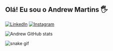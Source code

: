 ## Olá! Eu sou o Andrew Martins 🖐️

[![LinkedIn](https://img.shields.io/badge/LinkedIn-0077B5?style=for-the-badge&logo=linkedin&logoColor=white)](https://www.linkedin.com/in/andrewcerqueira)
[![Instagram](https://img.shields.io/badge/Instagram-E4405F?style=for-the-badge&logo=instagram&logoColor=white)](https://www.instagram.com/andy.martins/)


![Andrew GitHub stats](https://github-readme-stats.vercel.app/api?username=Andy-Martins&show_icons=true&theme=radical)





![snake gif](https://github.com/YOUR_USERNAME/YOUR_USERNAME/blob/output/github-contribution-grid-snake.gif)
